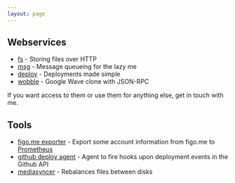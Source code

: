 ```yaml
---
layout: page
---
```


## Webservices

* [fs](fs.html) - Storing files over HTTP
* [msg](msg.html) - Message queueing for the lazy me
* [deploy](deploy.html) - Deployments made simple
* [wobble](wobble.html) - Google Wave clone with JSON-RPC

If you want access to them or use them for anything else, get in touch with me.

## Tools

* [figo.me exporter](https://github.com/zeisss/figo-me-prometheus-exporter) - Export some account information from figo.me to [Prometheus](https://prometheus.io)
* [github deploy agent](https://github.com/zeisss/github-deploy-agent) - Agent to fire hooks upon deployment events in the Github API
* [mediasyncer](https://github.com/zeisss/mediasyncer) - Rebalances files between disks